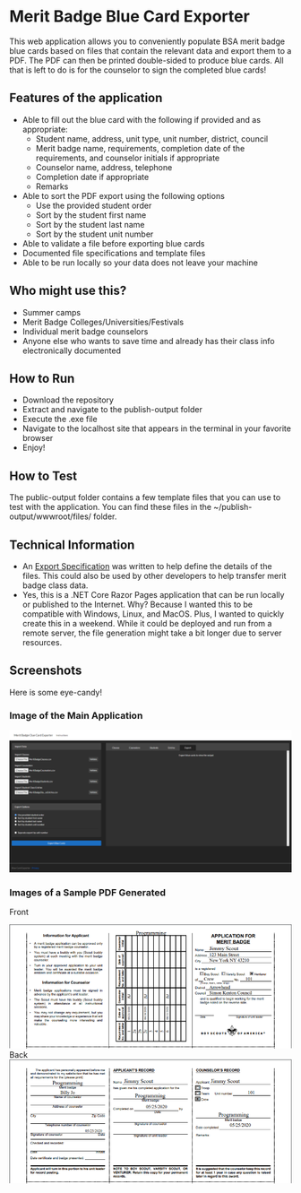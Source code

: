 # Merit Badge Blue Card Exporter
This web application allows you to conveniently populate BSA merit badge blue cards based on files that contain the relevant data and export them to a PDF. The PDF can then be printed double-sided to produce blue cards. All that is left to do is for the counselor to sign the completed blue cards!

## Features of the application
- Able to fill out the blue card with the following if provided and as appropriate:
  - Student name, address, unit type, unit number, district, council
  - Merit badge name, requirements, completion date of the requirements, and counselor initials if appropriate
  - Counselor name, address, telephone
  - Completion date if appropriate
  - Remarks
- Able to sort the PDF export using the following options
  - Use the provided student order
  - Sort by the student first name
  - Sort by the student last name
  - Sort by the student unit number
- Able to validate a file before exporting blue cards
- Documented file specifications and template files
- Able to be run locally so your data does not leave your machine

## Who might use this?
- Summer camps
- Merit Badge Colleges/Universities/Festivals
- Individual merit badge counselors
- Anyone else who wants to save time and already has their class info electronically documented

## How to Run
- Download the repository
- Extract and navigate to the publish-output folder
- Execute the .exe file
- Navigate to the localhost site that appears in the terminal in your favorite browser
- Enjoy!

## How to Test
The public-output folder contains a few template files that you can use to test with the application. You can find these files in the ~/publish-output/wwwroot/files/ folder.

## Technical Information
- An [Export Specification](https://github.com/jonliew/Merit-Badge-Blue-Card-Exporter/blob/master/BlueCardExporter/wwwroot/files/Export_Specifications.pdf) was written to help define the details of the files. This could also be used by other developers to help transfer merit badge class data.
- Yes, this is a .NET Core Razor Pages application that can be run locally or published to the Internet. Why? Because I wanted this to be compatible with Windows, Linux, and MacOS. Plus, I wanted to quickly create this in a weekend. While it could be deployed and run from a remote server, the file generation might take a bit longer due to server resources.

## Screenshots
Here is some eye-candy!

### Image of the Main Application

<img src="/images/ApplicationScreenshot.png" width="1000" />

### Images of a Sample PDF Generated

Front

<img src="/images/BlueCardFront.png" width="600" />
Back

<img src="/images/BlueCardBack.png" width="600" />
